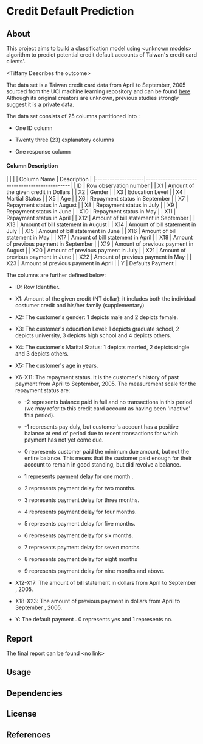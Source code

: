 # Credit Default Prediction

## About


This project aims to build a classification model using \<unknown models> algorithm to predict potential credit default accounts of Taiwan's credit card clients'.

\<Tiffany Describes the outcome>

The data set is a Taiwan credit card data from April to September, 2005 sourced from the UCI machine learning repository and can be found [here](https://archive-beta.ics.uci.edu/ml/datasets/default|of|credit|card|clients). Although its original creators are unknown, previous studies strongly suggest it is a private data.

The data set consists of 25 columns partitioned into :

- One ID column

- Twenty three (23) explanatory columns

- One response column

#### Column Description


|                    |                                               |
| Column Name        | Description                                   |
|--------------------|-----------------------------------------------|
| ID                 | Row observation number                        |
| X1                 | Amount of the given credit in Dollars         | 
| X2                 | Gender                                        |
| X3                 | Education Level                               |
| X4                 | Martial Status                                |
| X5                 | Age                                           |
| X6                 | Repayment status in September                 |
| X7                 | Repayment status in August                    |
| X8                 | Repayment status in July                      |
| X9                 | Repayment status in June                      |
| X10                | Repayment status in May                       |
| X11                | Repayment status in April                     |
| X12                | Amount of bill statement in September         |
| X13                | Amount of bill statement in August            |
| X14                | Amount of bill statement in July              |
| X15                | Amount of bill statement in June              |
| X16                | Amount of bill statement in May               |
| X17                | Amount of bill statement in April             |
| X18                | Amount of previous payment in September       |
| X19                | Amount of previous payment in August          |
| X20                | Amount of previous payment in July            |
| X21                | Amount of previous payment in June            |
| X22                | Amount of previous payment in May             |
| X23                | Amount of previous payment in April           |
| Y                  | Defaults Payment                              |

The columns are further defined below:

- ID: Row Identifier.

- X1: Amount of the given credit (NT dollar): it includes both the individual costumer credit and his/her family (supplementary)

- X2: The customer's gender: 1 depicts male and 2 depicts female.

- X3: The customer's education Level: 1 depicts graduate school, 2 depicts university, 3 depicts high school and 4 depicts others.

- X4: The customer's Marital Status: 1 depicts married, 2 depicts single and 3 depicts others.

- X5: The customer's age in years.

- X6-X11: The repayment status. It is the customer's history of past payment from April to September, 2005. The measurement scale for the repayment status are:

    - -2 represents balance paid in full and no transactions in this period (we may refer to this credit card account as having been 'inactive' this period).

    - -1 represents pay duly, but customer's account has a positive balance at end of period due to recent transactions for which payment has not yet come due.

    - 0 represents customer paid the minimum due amount, but not the entire balance. This means that the customer paid enough for their account to remain in good standing, but did revolve a balance.

    - 1 represents payment delay for one month .

    - 2 represents payment delay for two months.

    - 3 represents payment delay for three months.

    - 4 represents payment delay for four months.

    - 5 represents payment delay for five months.

    - 6 represents payment delay for six months.

    - 7 represents payment delay for seven months.

    - 8 represents payment delay for eight months

    - 9 represents payment delay for nine months and above.

- X12-X17: The amount of bill statement in dollars from April to September , 2005.

- X18-X23: The amount of previous payment in dollars from April to September , 2005.

- Y: The default payment . 0 represents yes and 1 represents no.

## Report


The final report can be found \<no link>

## Usage


## **Dependencies**


## **License**


## **References**

